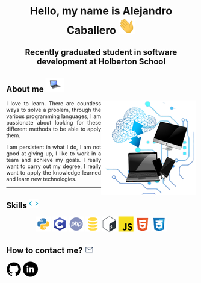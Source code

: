 <h1 align="center"> Hello, my name is Alejandro Caballero <img src="./images/hello.gif" width="45px"/></h1>

<h2 align="center"> Recently graduated student in software development at Holberton School</h2>

## About me <img src="./images/aboutme.gif" width="50px"/>

<div>
  <img align="right"  width="50%" src="./images/laptops.png"/>
  <p align="justify">
    I love to learn. There are countless ways to solve a problem, through the various programming languages, I am passionate about looking for these different methods to be able to apply them.
   </p>
  <p align="justify">
I am persistent in what I do, I am not good at giving up, I like to work in a team and achieve my goals. I really want to carry out my degree, I really want to apply the knowledge learned and learn new technologies.
  </p>

---

## Skills <img src="./images/skills.gif" width="25px"/>

<div align="center">

<img  width="40px" src="./images/python.png"/> <img  width="40px" src="./images/c.png"/> <img   width="40px" src="./images/php.png"/> <img   width="40px" src="./images/sql.png"/> <img   width="40px" src="./images/bash.png"/> <img   width="40px" src="./images/javascript.png"/> <img   width="40px" src="./images/html5.png"/> <img   width="40px" src="./images/css.png"/>

</div>

## How to contact me? <img src="./images/contact.gif" width="25px"/>

<a href="https://github.com/Caballero018"><img width="40px" src="./images/github.png"/></a> <a href="https://www.linkedin.com/in/alejandro-caballero-granado/"><img width="40px" src="./images/linkdin.png"/></a>

</div>


